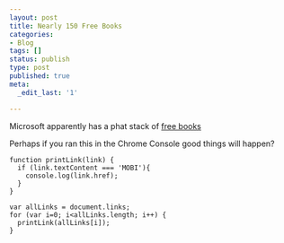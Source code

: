 ```yaml
---
layout: post
title: Nearly 150 Free Books
categories:
- Blog
tags: []
status: publish
type: post
published: true
meta:
  _edit_last: '1'

---
```


Microsoft apparently has a phat stack of [free books](http://blogs.msdn.com/b/mssmallbiz/archive/2013/06/28/almost-150-free-microsoft-ebooks-covering-windows-7-windows-8-office-2010-office-2013-office-365-office-web-apps-windows-server-2012-windows-phone-7-windows-phone-8-sql-server-2008-sql-server-2012-sharepoint-server-2010-s.aspx)

Perhaps if you ran this in the Chrome Console good things will happen?

```
function printLink(link) {
  if (link.textContent === 'MOBI'){
    console.log(link.href);
  }
}

var allLinks = document.links;
for (var i=0; i<allLinks.length; i++) {
  printLink(allLinks[i]);
}
```
